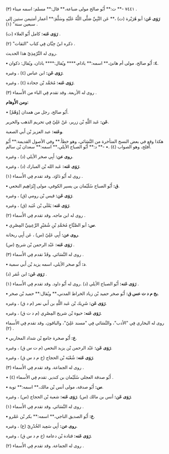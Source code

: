 ٧٤٤١ -** ت:** أَبُو صالح مولى ضباعة،** قال:** مسلم: اسمه ميناء (٣) .

**رَوَى عَن:** أبو هُرَيْرة (ت) ،** عَن النَّبِيِّ صَلَّى اللَّهُ عَلَيْهِ وسَلَّمَ:** أعمار أمتيمن ستين إلى سبعين سنة" (١) .

**رَوَى عَنه:** كامل أَبُو العلاء (ت) .

ذكره ابنُ حِبَّان فِي كتاب "الثقات" (٢) .

روى له التِّرْمِذِيّ هذا الحديث.

**• ٤:** أَبُو صالح، مولى أم هانئ،** اسمه:** باذام،**** ويُقال:**** باذان، ويُقال: ذكوان.

**رَوَى عَن:** ابن عباس (٤) ، وغيره.

**رَوَى عَنه:** مُحَمَّد بْن جحادة (٤) ، وغيره.

روى له الأربعة. وقد تقدم فِي الباء من الأَسماء (٣) .

**ومن الأَوهام:**

• [وَهْمٌ] أَبُو صالح، رجل من همدان.

**عَن:** عَبد اللَّهِ بْن زرير، عَنْ عَلِيّ فِي تحريم الذهب والحرير.

**وعَنه:** عبد العزيز بْن أَبي الصعبة.

هكذا وقع في بعض النسخ المتأخرة من النَّسَائي، وهو خطأ.** وفي الأصول القديمة:** أَبُو أفلح، وهو الصواب (٤) .• -** د:** أَبُو الصباح الأيلي،** اسمه:** سعدان بْن سالم.

**روى عن:** أَبِي صخر الأيلي (د) ، وغيره.

**رَوَى عَنه:** عَبد الله بْن المبارك (د) ، وغيره.

روى له أَبُو دَاوُد. وقد تقدم فِي الأَسماء (١) .

**• ق:** أَبُو الصباح سُلَيْمان بن يسير الكوفي، مولى إِبْرَاهِيم النخعي.

**رَوَى عَن:** قيس بْن رومي (ق) ، وغيره.

**رَوَى عَنه:** يَعْلَى بْن عُبَيد (ق) ، وغيره.

روى له ابن ماجه. وقد تقدم فِي الأَسماء (٢) .

**• س:** أبو الصَّبَّاحِ مُحَمَّدِ بْنِ شُمَيْرٍ الرَّعِينِيِّ المِصْرِي.

**روى عن:** أَبِي عَلِيّ (س) ، عَن أَبِي ريحانة.

**رَوَى عَنه:** عَبْد الرحمن بْن شريح (س) .

روى له النَّسَائي. وقَدْ تقدم فِي الأَسماء (٣) .

**• د:** أَبُو صخر الأيلي، اسمه يزيد بْن أَبي سمية.

**رَوَى عَن:** ابن عُمَر (د) .

**رَوَى عَنه:** أَبُو الصباح الأيلي (د) .روى له أَبُو داود. وقد تقدم فِي الأَسماء (١) .

**• بخ م د ت عس ق:** أَبُو صخر حميد بْن زياد الخراط المدني،** ويُقال:** حميد بْن صخر.

**رَوَى عَن:** شَرِيك بْن عَبد اللَّهِ بن أَبي نمر (م د ق) ، وغيره.

**رَوَى عَنه:** حيوة بْن شريح المِصْرِي (م د ت ق) ، وغيره.

روى له البخاري فِي "الأدب"، والنَّسَائي فِي "مسند عَلِيّ"، والباقون. وقد تقدم فِي الأَسماء (٢) .

**• ع:** أَبُو صخرة جامع بْن شداد المحاربي.

**رَوَى عَن:** عَبْد الرحمن بْن يزيد النخعي (م ت س ق) ، وغيره.

**رَوَى عَنه:** شُعْبَة بْن الحجاج (خ م د س ق) ، وغيره.

روى له الجماعة. وقد تقدم فِي الأَسماء (٣) .

• أَبُو صدقة العجلي سُلَيْمان بن كندير. تقدم فِي الأَسماء (٤) .

**• س:** أَبُو صدقة، مولى أنس بْن مالك،** اسمه:** توبة.

**رَوَى عَن:** أنس بن مالك (س) .**رَوَى عَنه:** شعبة بْن الحجاج (س) ، وغيره.

روى له النَّسَائي. وقد تقدم فِي الأَسماء (١) .

**• ع:** أَبُو الصديق الناجي،** اسمه:** بكر بْن عَمْرو.

**روى عن:** أَبِي سَعِيد الخُدْرِيّ (ع) ، وغيره.

**رَوَى عَنه:** قتادة بْن دعامة (خ م د س ق) ، وغيره.

روى له الجماعة. وقد تقدم فِي الأَسماء (٢) .